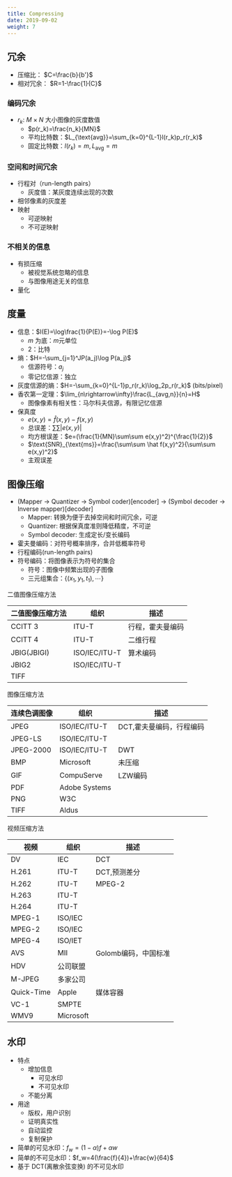 ```yaml
---
title: Compressing
date: 2019-09-02
weight: 7
---
```


## 冗余

* 压缩比： $C=\frac{b}{b'}$
* 相对冗余： $R=1-\frac{1}{C}$
  
### 编码冗余

* $r_k$: $M\times N$ 大小图像的灰度数值
  * $p(r_k)=\frac{n_k}{MN}$
  * 平均比特数：$L_{\text{avg}}=\sum_{k=0}^{L-1}l(r_k)p_r(r_k)$
  * 固定比特数：$l(r_k)=m,L_{\text{avg}}=m$

### 空间和时间冗余

* 行程对（run-length pairs）
  * 灰度值：某灰度连续出现的次数
* 相邻像素的灰度差
* 映射
  * 可逆映射
  * 不可逆映射

### 不相关的信息

* 有损压缩
  * 被视觉系统忽略的信息
  * 与图像用途无关的信息
* 量化

## 度量

* 信息：$I(E)=\log\frac{1}{P(E)}=-\log P(E)$
  * $m$ 为底：$m$元单位
  * $2$：比特
* 熵：$H=-\sum_{j=1}^JP(a_j)\log P(a_j)$
  * 信源符号：$a_j$
  * 零记忆信源：独立
* 灰度信源的熵：$H=-\sum_{k=0}^{L-1}p_r(r_k)\log_2p_r(r_k)$ (bits/pixel)
* 香农第一定理：$\lim_{n\rightarrow\infty}\frac{L_{avg,n}}{n}=H$
  * 图像像素有相关性：马尔科夫信源，有限记忆信源
* 保真度
  * $e(x,y)=\hat f(x,y)-f(x,y)$
  * 总误差：$\sum\sum |e(x,y)|$
  * 均方根误差：$e=(\frac{1}{MN}\sum\sum e(x,y)^2)^{\frac{1}{2}}$
  * $\text{SNR}_{\text{ms}}=\frac{\sum\sum \hat f(x,y)^2}{\sum\sum e(x,y)^2}$
  * 主观误差

## 图像压缩

* (Mapper -> Quantizer -> Symbol coder)[encoder] -> (Symbol decoder -> Inverse mapper)[decoder]
  * Mapper: 转换为便于去掉空间和时间冗余，可逆
  * Quantizer: 根据保真度准则降低精度，不可逆
  * Symbol decoder: 生成定长/变长编码
* 霍夫曼编码：对符号概率排序，合并低概率符号
* 行程编码(run-length pairs)
* 符号编码：将图像表示为符号的集合
  * 符号：图像中频繁出现的子图像
  * 三元组集合：$\{(x_1,y_1,t_1),\cdots\}$

二值图像压缩方法

| 二值图像压缩方法 | 组织          | 描述             |
| ---------------- | ------------- | ---------------- |
| CCITT 3          | ITU-T         | 行程，霍夫曼编码 |
| CCITT 4          | ITU-T         | 二维行程         |
| JBIG(JBIGI)      | ISO/IEC/ITU-T | 算术编码         |
| JBIG2            | ISO/IEC/ITU-T |                  |
| TIFF             |               |                  |

图像压缩方法

| 连续色调图像 | 组织          | 描述                     |
| ------------ | ------------- | ------------------------ |
| JPEG         | ISO/IEC/ITU-T | DCT,霍夫曼编码，行程编码 |
| JPEG-LS      | ISO/IEC/ITU-T |                          |
| JPEG-2000    | ISO/IEC/ITU-T | DWT                      |
| BMP          | Microsoft     | 未压缩                   |
| GIF          | CompuServe    | LZW编码                  |
| PDF          | Adobe Systems |                          |
| PNG          | W3C           |                          |
| TIFF         | Aldus         |                          |

视频压缩方法

| 视频       | 组织      | 描述                 |
| ---------- | --------- | -------------------- |
| DV         | IEC       | DCT                  |
| H.261      | ITU-T     | DCT,预测差分         |
| H.262      | ITU-T     | MPEG-2               |
| H.263      | ITU-T     |                      |
| H.264      | ITU-T     |                      |
| MPEG-1     | ISO/IEC   |                      |
| MPEG-2     | ISO/IEC   |                      |
| MPEG-4     | ISO/IET   |                      |
| AVS        | MII       | Golomb编码，中国标准 |
| HDV        | 公司联盟  |                      |
| M-JPEG     | 多家公司  |                      |
| Quick-Time | Apple     | 媒体容器             |
| VC-1       | SMPTE     |                      |
| WMV9       | Microsoft |                      |

## 水印

* 特点
  * 增加信息
    * 可见水印
    * 不可见水印
  * 不能分离
* 用途
  * 版权，用户识别
  * 证明真实性
  * 自动监控
  * 复制保护
* 简单的可见水印：$f_w=(1-\alpha)f+\alpha w$
* 简单的不可见水印：$f_w=4(\frac{f}{4})+\frac{w}{64}$
* 基于 DCT(离散余弦变换) 的不可见水印
